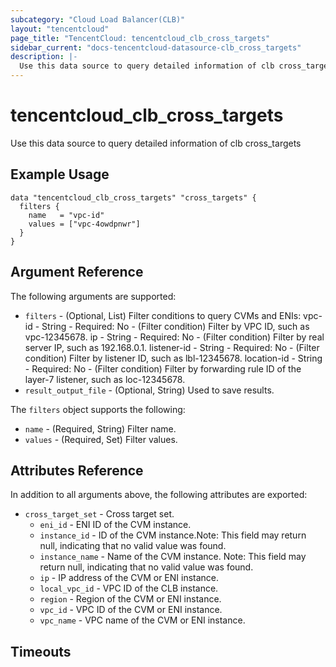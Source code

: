 ```yaml
---
subcategory: "Cloud Load Balancer(CLB)"
layout: "tencentcloud"
page_title: "TencentCloud: tencentcloud_clb_cross_targets"
sidebar_current: "docs-tencentcloud-datasource-clb_cross_targets"
description: |-
  Use this data source to query detailed information of clb cross_targets
---
```


# tencentcloud_clb_cross_targets

Use this data source to query detailed information of clb cross_targets

## Example Usage

```hcl
data "tencentcloud_clb_cross_targets" "cross_targets" {
  filters {
    name   = "vpc-id"
    values = ["vpc-4owdpnwr"]
  }
}
```

## Argument Reference

The following arguments are supported:

* `filters` - (Optional, List) Filter conditions to query CVMs and ENIs: vpc-id - String - Required: No - (Filter condition) Filter by VPC ID, such as vpc-12345678. ip - String - Required: No - (Filter condition) Filter by real server IP, such as 192.168.0.1. listener-id - String - Required: No - (Filter condition) Filter by listener ID, such as lbl-12345678. location-id - String - Required: No - (Filter condition) Filter by forwarding rule ID of the layer-7 listener, such as loc-12345678.
* `result_output_file` - (Optional, String) Used to save results.

The `filters` object supports the following:

* `name` - (Required, String) Filter name.
* `values` - (Required, Set) Filter values.

## Attributes Reference

In addition to all arguments above, the following attributes are exported:

* `cross_target_set` - Cross target set.
  * `eni_id` - ENI ID of the CVM instance.
  * `instance_id` - ID of the CVM instance.Note: This field may return null, indicating that no valid value was found.
  * `instance_name` - Name of the CVM instance. Note: This field may return null, indicating that no valid value was found.
  * `ip` - IP address of the CVM or ENI instance.
  * `local_vpc_id` - VPC ID of the CLB instance.
  * `region` - Region of the CVM or ENI instance.
  * `vpc_id` - VPC ID of the CVM or ENI instance.
  * `vpc_name` - VPC name of the CVM or ENI instance.


## Timeouts

<no value>


